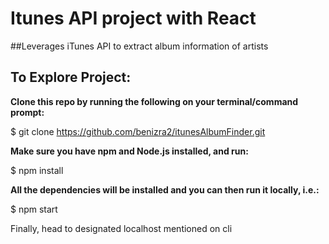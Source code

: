 # **Itunes API project with React**

##Leverages iTunes API to extract album information of artists


## **To Explore Project:**

**Clone this repo by running the following on your terminal/command prompt:**

$ git clone https://github.com/benizra2/itunesAlbumFinder.git

**Make sure you have npm and Node.js installed, and run:**

$ npm install

**All the dependencies will be installed and you can then run it locally, i.e.:**

$ npm start

Finally, head to designated localhost mentioned on cli
